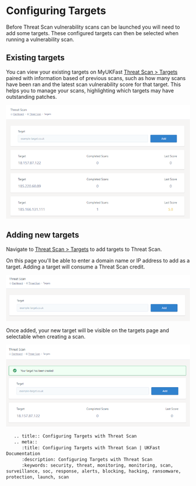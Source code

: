 # Configuring Targets

Before Threat Scan vulnerability scans can be launched you will need to add some targets. These configured targets can then be selected when running a vulnerability scan.

## Existing targets

You can view your existing targets on MyUKFast [Threat Scan > Targets](https://my.ukfast.co.uk/threat-scan/targets) paired with information based of previous scans, such as how many scans have been ran and the latest scan vulnerability score for that target. This helps you to manage your scans, highlighting which targets may have outstanding patches.

![Viewing targets](files/threat-scan-view-targets.png)

## Adding new targets

Navigate to [Threat Scan > Targets](https://my.ukfast.co.uk/threat-scan/targets) to add targets to Threat Scan.

On this page you'll be able to enter a domain name or IP address to add as a target. Adding a target will consume a Threat Scan credit.

![Add a target](files/threat-scan-targets-add.png)

Once added, your new target will be visible on the targets page and selectable when creating a scan.

![Target added](files/threat-scan-target-added.png)

```eval_rst
   .. title:: Configuring Targets with Threat Scan
   .. meta::
      :title: Configuring Targets with Threat Scan | UKFast Documentation
      :description: Configuring Targets with Threat Scan
      :keywords: security, threat, monitoring, monitoring, scan, surveillance, soc, response, alerts, blocking, hacking, ransomware, protection, launch, scan
```